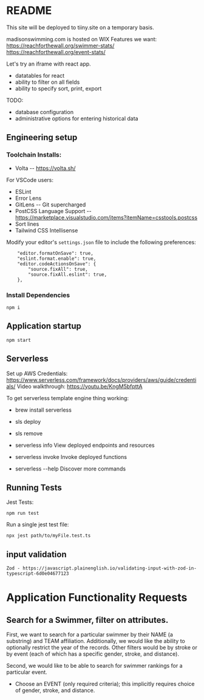 # README

This site will be deployed to tiiny.site on a temporary basis.

madisonswimming.com is hosted on WIX
Features we want:
https://reachforthewall.org/swimmer-stats/
https://reachforthewall.org/event-stats/

Let's try an iframe with react app.
* datatables for react
* ability to filter on all fields
* ability to specify sort, print, export

TODO:
* database configuration
* administrative options for entering historical data

## Engineering setup

### Toolchain Installs:
- Volta -- https://volta.sh/

For VSCode users:
- ESLint
- Error Lens
- GitLens -- Git supercharged
- PostCSS Language Support -- https://marketplace.visualstudio.com/items?itemName=csstools.postcss
- Sort lines
- Tailwind CSS Intellisense

Modify your editor's `settings.json` file to include the following preferences:
```
    "editor.formatOnSave": true,
    "eslint.format.enable": true,
    "editor.codeActionsOnSave": {
        "source.fixAll": true,
        "source.fixAll.eslint": true,
    },
```

### Install Dependencies
    npm i

## Application startup
    npm start

## Serverless
Set up AWS Credentials: https://www.serverless.com/framework/docs/providers/aws/guide/credentials/
Video walkthrough: https://youtu.be/KngM5bfpttA

To get serverless template engine thing working:
 - brew install serverless

 - sls deploy
 - sls remove
 - serverless info      View deployed endpoints and resources
 - serverless invoke    Invoke deployed functions
 - serverless --help    Discover more commands

## Running Tests
Jest Tests:
```
npm run test
```
Run a single jest test file:
```
npx jest path/to/myFile.test.ts
```

## input validation
    Zod - https://javascript.plainenglish.io/validating-input-with-zod-in-typescript-6d0e04677123

# Application Functionality Requests

## Search for a Swimmer, filter on attributes.

First, we want to search for a particular swimmer by their NAME (a substring) and TEAM affiliation.
Additionally, we would like the ability to optionally restrict the year of the records.
Other filters would be by stroke or by event (each of which has a specific gender, stroke, and distance).

Second, we would like to be able to search for swimmer rankings for a particular event.
- Choose an EVENT (only required criteria); this implicitly requires choice of gender, stroke, and distance.
